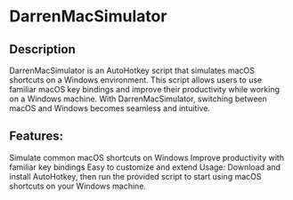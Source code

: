 # DarrenMacSimulator

## Description
DarrenMacSimulator is an AutoHotkey script that simulates macOS shortcuts on a Windows environment. This script allows users to use familiar macOS key bindings and improve their productivity while working on a Windows machine. With DarrenMacSimulator, switching between macOS and Windows becomes seamless and intuitive.

## Features:

Simulate common macOS shortcuts on Windows
Improve productivity with familiar key bindings
Easy to customize and extend
Usage:
Download and install AutoHotkey, then run the provided script to start using macOS shortcuts on your Windows machine.
